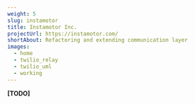 ```yaml
---
weight: 5
slug: instamotor
title: Instamotor Inc.
projectUrl: https://instamotor.com/
shortAbout: Refactoring and extending communication layer
images:
  - home
  - twilio_relay
  - twilio_uml
  - working
---
```


**[TODO]**
